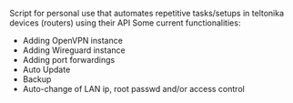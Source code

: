 Script for personal use that automates repetitive tasks/setups in teltonika devices (routers) using their API
Some current functionalities:
- Adding OpenVPN instance
- Adding Wireguard instance
- Adding port forwardings
- Auto Update
- Backup
- Auto-change of LAN ip, root passwd and/or access control
